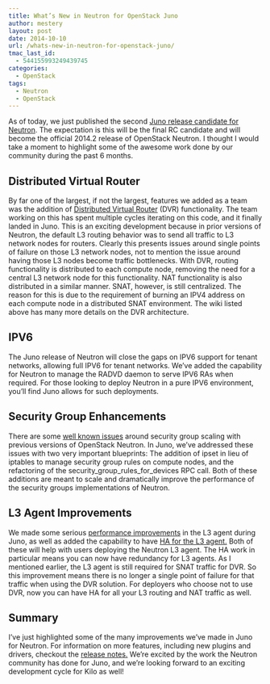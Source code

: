 ```yaml
---
title: What’s New in Neutron for OpenStack Juno
author: mestery
layout: post
date: 2014-10-10
url: /whats-new-in-neutron-for-openstack-juno/
tmac_last_id:
  - 544155993249439745
categories:
  - OpenStack
tags:
  - Neutron
  - OpenStack
---
```

As of today, we just published the second <a title="Neutron Juno-RC2" href="https://launchpad.net/neutron/+milestone/juno-rc2" target="_blank">Juno release candidate for Neutron</a>. The expectation is this will be the final RC candidate and will become the official 2014.2 release of OpenStack Neutron. I thought I would take a moment to highlight some of the awesome work done by our community during the past 6 months.

## Distributed Virtual Router

By far one of the largest, if not the largest, features we added as a team was the addition of <a title="Distributed Virtual Routing in Neutron" href="https://wiki.openstack.org/wiki/Neutron/DVR" target="_blank">Distributed Virtual Router</a> (DVR) functionality. The team working on this has spent multiple cycles iterating on this code, and it finally landed in Juno. This is an exciting development because in prior versions of Neutron, the default L3 routing behavior was to send all traffic to L3 network nodes for routers. Clearly this presents issues around single points of failure on those L3 network nodes, not to mention the issue around having those L3 nodes become traffic bottlenecks. With DVR, routing functionality is distributed to each compute node, removing the need for a central L3 network node for this functionality. NAT functionality is also distributed in a similar manner. SNAT, however, is still centralized. The reason for this is due to the requirement of burning an IPV4 address on each compute node in a distributed SNAT environment. The wiki listed above has many more details on the DVR architecture.

## IPV6

The Juno release of Neutron will close the gaps on IPV6 support for tenant networks, allowing full IPV6 for tenant networks. We&#8217;ve added the capability for Neutron to manage the RADVD daemon to serve IPV6 RAs when required. For those looking to deploy Neutron in a pure IPV6 environment, you&#8217;ll find Juno allows for such deployments.

## Security Group Enhancements

There are some <a title="Scaling Openstack to 168k instances" href="http://javacruft.wordpress.com/2014/06/18/168k-instances/" target="_blank">well known issues</a> around security group scaling with previous versions of OpenStack Neutron. In Juno, we&#8217;ve addressed these issues with two very important blueprints: The addition of ipset in lieu of iptables to manage security group rules on compute nodes, and the refactoring of the security\_group\_rules\_for\_devices RPC call. Both of these additions are meant to scale and dramatically improve the performance of the security groups implementations of Neutron.

## L3 Agent Improvements

We made some serious <a title="L3 Agent Performance Improvements" href="https://blueprints.launchpad.net/neutron/+spec/l3-agent-responsiveness" target="_blank">performance improvements</a> in the L3 agent during Juno, as well as added the capability to have <a title="HA for L3 Agent" href="https://blueprints.launchpad.net/neutron/+spec/l3-high-availability" target="_blank">HA for the L3 agent.</a> Both of these will help with users deploying the Neutron L3 agent. The HA work in particular means you can now have redundancy for L3 agents. As I mentioned earlier, the L3 agent is still required for SNAT traffic for DVR. So this improvement means there is no longer a single point of failure for that traffic when using the DVR solution. For deployers who choose not to use DVR, now you can have HA for all your L3 routing and NAT traffic as well.

## Summary

I&#8217;ve just highlighted some of the many improvements we&#8217;ve made in Juno for Neutron. For information on more features, including new plugins and drivers, checkout the <a title="Juno Neutron Release Notes" href="https://wiki.openstack.org/wiki/ReleaseNotes/Juno#OpenStack_Network_Service_.28Neutron.29" target="_blank">release notes.</a> We&#8217;re excited by the work the Neutron community has done for Juno, and we&#8217;re looking forward to an exciting development cycle for Kilo as well!